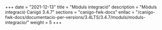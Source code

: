 +++
date        = "2021-12-13"
title       = "Mòduls integració"
description = "Mòduls integració Canigó 3.4.7"
sections    = "canigo-fwk-docs"
enllac		= "/canigo-fwk-docs/documentacio-per-versions/3.4LTS/3.4.7/moduls/moduls-integracio/"
weight		= 5
+++
